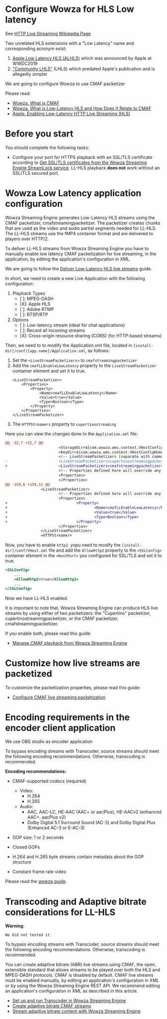 # Configure Wowza for HLS Low latency

See [HTTP Live Streaming Wikipedia Page](https://en.wikipedia.org/wiki/HTTP_Live_Streaming#Low_Latency_HLS)

Two unrelated HLS extensions with a "Low Latency" name and corresponding acronym exist:

1. [Apple Low Latency HLS (ALHLS)](https://developer.apple.com/videos/play/wwdc2019/502/) which was announced by Apple at WWDC2019
2. ["Community LHLS"](https://mux.com/blog/the-community-gave-us-low-latency-live-streaming-then-apple-took-it-away/) (LHLS) which predated Apple's publication and is allegedly simpler


We are going to configure Wowza to use CMAF packetizer

Please read:
- [Wowza. What is CMAF](https://www.wowza.com/blog/what-is-cmaf)
- [Wowza. What is Low-Latency HLS and How Does It Relate to CMAF](https://www.wowza.com/blog/apple-low-latency-hls)
- [Apple. Enabling Low-Latency HTTP Live Streaming (HLS)](https://developer.apple.com/documentation/http_live_streaming/enabling_low-latency_http_live_streaming_hls)


# Before you start

You should complete the following tasks:

- Configure your port for HTTPS playback with an SSL/TLS certificate according to [Get SSL/TLS certificates from the Wowza Streaming Engine StreamLock service](https://www.wowza.com/docs/how-to-get-ssl-certificates-from-the-streamlock-service). LL-HLS playback **does not** work without an SSL/TLS secured port.


# Wowza Low Latency application configuration

Wowza Streaming Engine generates Low-Latency HLS streams using the CMAF packetizer, cmafstreamingpacketizer. The packetizer creates chunks that are used as the video and audio partial segments needed for LL-HLS. The LL-HLS streams use the fMP4 container format and are delivered to players over HTTP/2.

To deliver LL-HLS streams from Wowza Streaming Engine you have to manually enable low latency CMAF packetization for live streaming, in the application, by editing the application's configuration in XML.

We are going to follow the [Deliver Low-Latency HLS live streams](https://www.wowza.com/docs/deliver-apple-low-latency-hls-live-streams-using-wowza-streaming-engine) guide.

In short, we need to create a new Live Application with the following configuration:

1. Playback Types
    - [ ]: MPEG-DASH
    - [X]: Apple HLS
    - [ ]: Adobe RTMP
    - [ ]: RTSP/RTP
2. Options
    - [ ]: Low-latency stream (ideal for chat applications)
    - [ ]: Record all incoming streams
    - [X]: Cross-origin resource sharing (CORS) (for HTTP-based streams)

Then, we need to to modify the Application.xml file, located in `[install-dir]/conf/[app.name]/Application.xml`, as follows:

1. Set the `<LiveStreamPacketizers>` to `cmafstreamingpacketizer`
2. Add the `cmafLLEnableLowLatency` property to the `LiveStreamPacketizer` container element and set it to true.
    ```
    <LiveStreamPacketizer>
        <Properties>
            <Property>
                <Name>cmafLLEnableLowLatency</Name>
                <Value>true</Value>
                <Type>Boolean</Type>
            </Property>
        </Properties>
    </LiveStreamPacketizer>
    ```
3. The `HTTPStreamers` property to `cupertinostreaming`

Here you can view the changes done to the `Application.xml` file:

```diff
@@ -32,7 +32,7 @@
                        <StorageDir>${com.wowza.wms.context.VHostConfigHome}/content</StorageDir>
                        <KeyDir>${com.wowza.wms.context.VHostConfigHome}/keys</KeyDir>
                        <!-- LiveStreamPacketizers (separate with commas): cupertinostreamingpacketizer, smoothstreamingpacketizer, sanjosestreamingpacketizer, mpegdashstreamingpacketizer, cupertinostreamingrepeater, smoothstreamingrepeater, sanjosestreamingrepeater, mpegdashstreamingrepeater, dvrstreamingpacketizer, dvrstreamingrepeater -->
-                       <LiveStreamPacketizers>cupertinostreamingpacketizer</LiveStreamPacketizers>
+                       <LiveStreamPacketizers>cmafstreamingpacketizer</LiveStreamPacketizers>
                        <!-- Properties defined here will override any properties defined in conf/Streams.xml for any streams types loaded by this application -->
                        <Properties>
                        </Properties>
@@ -159,6 +159,11 @@
                <LiveStreamPacketizer>
                        <!-- Properties defined here will override any properties defined in conf/LiveStreamPacketizers.xml for any LiveStreamPacketizers loaded by this applications -->
                        <Properties>
+                               <Property>
+                                       <Name>cmafLLEnableLowLatency</Name>
+                                       <Value>true</Value>
+                                       <Type>Boolean</Type>
+                               </Property>
                        </Properties>
                </LiveStreamPacketizer>
                <HTTPStreamer>
```

Now, you have to enable `http2`. yopu need to modify the `[install-dir]/conf/VHost.xml` file and add the `AllowHttp2` property to the `<SSLConfig>` container element in the `<HostPort>` you configured for SSL/TLS and set it to true.
```xml
<SSLConfig>
    ...
    <AllowHttp2>true</AllowHttp2>
    ...
</SSLConfig>
```


Now we have LL-HLS enabled. 

It is important to note that, Wowza Streaming Engine can produce HLS live streams by using either of two packetizers: the "Cupertino" packetizer, cupertinostreamingpacketizer, or the CMAF packetizer, cmafstreamingpacketizer.

If you enable both, please read this guide:
- [Manage CMAF playback from Wowza Streaming Engine](https://www.wowza.com/docs/manage-cmaf-playback-from-wowza-streaming-engine)

# Customize how live streams are packetized

To customize the packetization properties, please read this guide: 
- [Configure CMAF live streaming packetization](https://www.wowza.com/docs/configure-cmaf-packetization-in-wowza-streaming-engine#cmaf-live-packetization-property-reference)


# Encoding requirements in the encoder client application

We use OBS studio as encoder application

To bypass encoding streams with Transcoder, source streams should meet the following encoding recommendations. Otherwise, transcoding is recommended.

**Encoding recommendations:**

- CMAF-supported codecs (required)
    * Video:
        - H.264
        - H.265
    * Audio:
        - AAC, AAC-LC, HE-AAC (AAC+ or aacPlus), HE-AACv2 (enhanced AAC+, aacPlus v2)
        - Dolby Digital 5.1 Surround Sound (AC-3) and Dolby Digital Plus (Enhanced AC-3 or E-AC-3)

- GOP size: 1 or 2 seconds
- Closed GOPs
- H.264 and H.265 byte streams contain metadata about the GOP structure
- Constant frame rate video

Please read the [wowza guide](https://www.wowza.com/docs/deliver-apple-low-latency-hls-live-streams-using-wowza-streaming-engine#transcoding-considerations-for-ll-hls7).


# Transcoding and Adaptive bitrate considerations for LL-HLS
**Warning**:
```
We did not tested it.
```

To bypass encoding streams with Transcoder, source streams should meet the following encoding recommendations. Otherwise, transcoding is recommended.

You can create adaptive bitrate (ABR) live streams using CMAF, the open, extensible standard that allows streams to be played over both the HLS and MPEG-DASH protocols. CMAF is disabled by default. CMAF live streams must be enabled manually, by editing an application's configuration in XML or by using the Wowza Streaming Engine REST API. We recommend editing an application's configuration in XML as described in this article.

- [Set up and run Transcoder in Wowza Streaming Engine](https://www.wowza.com/docs/how-to-set-up-and-run-wowza-transcoder-for-live-streaming)
- [Create adaptive bitrate CMAF streams](https://www.wowza.com/docs/create-adaptive-bitrate-cmaf-streams-using-wowza-streaming-engine#set-up-adaptive-bitrate-cmaf-streaming)
- [Stream adaptive bitrate content with Wowza Streaming Engine](https://www.wowza.com/docs/stream-adaptive-bitrate-content-with-wowza-streaming-engine)

